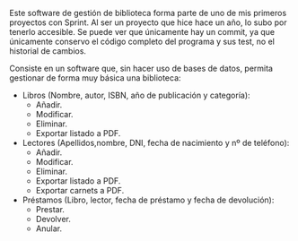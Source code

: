 Este software de gestión de biblioteca forma parte de uno de mis primeros proyectos con Sprint. Al ser un proyecto que hice hace un año, lo subo por tenerlo accesible. Se puede ver que únicamente hay un commit, ya que únicamente conservo el código completo del programa y sus test, no el historial de cambios.

Consiste en un software que, sin hacer uso de bases de datos, permita gestionar de forma muy básica una biblioteca:
- Libros (Nombre, autor, ISBN, año de publicación y categoría):
  - Añadir.
  - Modificar.
  - Eliminar.
  - Exportar listado a PDF.
- Lectores (Apellidos,nombre, DNI, fecha de nacimiento y nº de teléfono):
  - Añadir.
  - Modificar.
  - Eliminar.
  - Exportar listado a PDF.
  - Exportar carnets a PDF.
- Préstamos (Libro, lector, fecha de préstamo y fecha de devolución):
  - Prestar.
  - Devolver.
  - Anular.
